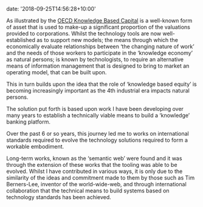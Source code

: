 
date: '2018-09-25T14:56:28+10:00'


<span style="font-weight: 400;">As illustrated by the [OECD Knowledge Based Capital](http://oecd.org/sti/inno/newsourcesofgrowthknowledge-basedcapital.htm) is a well-known form of asset that is used to make-up a significant proportion of the valuations provided to corporations</span><span style="font-weight: 400;">. Whilst the technology tools are now well-established as to support new models; the means through which the economically evaluate relationships between ‘the changing nature of work’ and the needs of those workers to participate in the ‘knowledge economy’ as natural persons; is known by technologists, to require an alternative means of information management that is designed to bring to market an operating model, that can be built upon. </span>

<span style="font-weight: 400;">This in turn builds upon the idea that the role of ‘knowledge based equity’ is becoming increasingly important as the 4th industrial era impacts natural persons.</span>

<span style="font-weight: 400;">The solution put forth is based upon work I have been developing over many years to establish a technically viable means to build a ‘knowledge’ banking platform. </span>

<span style="font-weight: 400;">Over the past 6 or so years, this journey led me to works on international standards required to evolve the technology solutions required to form a workable embodiment.</span>

<span style="font-weight: 400;">Long-term works, known as the ‘semantic web’ were found and it was through the extension of these works that the tooling was able to be evolved. Whilst I have contributed in various ways, it is only due to the similarity of the ideas and commitment made to them by those such as Tim Berners-Lee, inventor of the world-wide-web, and through international collaboration that the technical means to build systems based on technology standards has been achieved. </span>